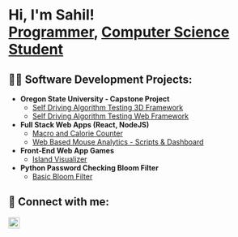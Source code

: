 <h1>Hi, I'm Sahil! <br/><a href="https://github.com/sahilg2000">Programmer</a>, <a href="https://www.linkedin.com/in/sahilgaikwad/">Computer Science Student</a>

<h2>👨‍💻 Software Development Projects:</h2>

- <b>Oregon State University - Capstone Project</b>
  - [Self Driving Algorithm Testing 3D Framework](https://github.com/sahilg2000/ESGDT)
  - [Self Driving Algorithm Testing Web Framework](https://github.com/sahilg2000/ESGDT-server)
- <b>Full Stack Web Apps (React, NodeJS)</b>
  - [Macro and Calorie Counter](https://github.com/sahilg2000/BasicMacroOnline)
  - [Web Based Mouse Analytics - Scripts & Dashboard](https://github.com/sahilg2000/simple-react-analytics)
- <b>Front-End Web App Games</b>
  - [Island Visualizer](https://github.com/sahilg2000/Island-Grid)
- <b>Python Password Checking Bloom Filter</b>
  - [Basic Bloom Filter](https://github.com/sahilg2000/BasicBloomFilter)

<h2> 🤳 Connect with me:</h2>

[<img align="left" alt="sahilgaikwad | LinkedIn" width="22px" src="https://cdn.jsdelivr.net/npm/simple-icons@v3/icons/linkedin.svg" />][linkedin]

[linkedin]: https://linkedin.com/in/sahilgaikwad

<!--
**joshmadakor1/joshmadakor1** is a ✨ _special_ ✨ repository because its `README.md` (this file) appears on your GitHub profile.

Here are some ideas to get you started:

- 🔭 I’m currently working on ...
- 🌱 I’m currently learning ...
- 👯 I’m looking to collaborate on ...
- 🤔 I’m looking for help with ...
- 💬 Ask me about ...
- 📫 How to reach me: ...
- 😄 Pronouns: ...
- ⚡ Fun fact: ...
-->
